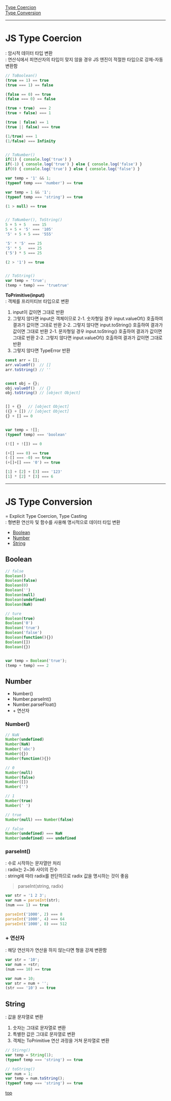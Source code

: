 [Type Coercion](js-type-coercion)    
[Type Conversion](js-type-conversion)



---
# JS Type Coercion
: 암시적 데이터 타입 변환    
: 연산식에서 피연산자의 타입이 맞지 않을 경우 JS 엔진이 적절한 타입으로 강제-자동 변환함   

```js
// ToBoolean()
(true == 1) == true
(true === 1) == false

(false == 0) == true
(false === 0) == false

(true + true)  === 2
(true + false) === 1

(true | false) == 1
(true || false) === true

(1/true) === 1
(1/false) === Infinity


// ToNumber()
if(1) { console.log('true') }
if(-1) { console.log('true') } else { console.log('false') }
if(0) { console.log('true') } else { console.log('false') }

var temp = '1' && 1;
(typeof temp === 'number') == true

var temp = 1 && '1';
(typeof temp === 'string') == true

(1 > null) == true


// ToNumber(), ToString()
5 + 5 + 5   === 15
5 + 5 + '5' === '105'
'5' + 5 + 5 === '555'

'5' * '5' === 25
'5' * 5   === 25
('5') * 5 === 25

(2 > '1') == true


// ToString()
var temp = 'true';
(temp + temp) === 'truetrue'
```


**ToPrimitive(input)**  
: 객체를 프리미티브 타입으로 변환   

1. input이 값이면 그대로 반환
2. 그렇지 않다면 input은 객체이므로
    2-1. 숫자형일 경우 input.valueOf() 호출하여 결과가 값이면 그대로 반환
    2-2. 그렇지 않다면 input.toString() 호출하여 결과가 값이면 그대로 반환
    2-1. 문자형일 경우 input.toString() 호출하여 결과가 값이면 그대로 반환
    2-2. 그렇지 않다면 input.valueOf() 호출하여 결과가 값이면 그대로 반환
3. 그렇지 않다면 TypeError 반환

```js
const arr = [];
arr.valueOf()  // []
arr.toString() // ''


const obj = {};
obj.valueOf()  // {}
obj.toString() // [object Object]


[] + {}   // [object Object]
({} + []) // [object Object]
{} + [] == 0


var temp = ![];
(typeof temp) === 'boolean'

(![] + ![]) == 0

(+[] === 0) == true
(-[] === -0) == true
(+[]+[] === '0') == true

[1] + [2] + [3] === '123'
[1] * [2] * [3] === 6
```



---
# JS Type Conversion
= Explicit Type Coercion, Type Casting   
: 형변환 연산자 및 함수를 사용해 명시적으로 데이터 타입 변환    

- [Boolean](#boolean)
- [Number](#number)
- [String](#string)



## Boolean

```js
// false
Boolean()
Boolean(false)
Boolean(0)
Boolean('')
Boolean(null)
Boolean(undefined)
Boolean(NaN)

// ture
Boolean(true)
Boolean('0')
Boolean('true')
Boolean('false')
Boolean(function(){})
Boolean([])
Boolean({})


var temp = Boolean('true');
(temp + temp) === 2
```



## Number

- Number()
- Number.parseInt()
- Number.parseFloat()
- \+ 연산자



### Number()

```js
// NaN
Number(undefined)
Number(NaN)
Number('abc')
Number({})
Number(function(){})

// 0
Number(null)
Number(false)
Number([])
Number('')

// 1
Number(true)
Number(' ')

// true
Number(null) === Number(false)

// false
Number(undefined) === NaN
Number(undefined) === undefined
```



### parseInt()
: 수로 시작하는 문자열만 처리   
: radix는 2~36 사이의 진수  
: string에 따라 radix를 판단하므로 radix 값을 명시하는 것이 좋음

> parseInt(string, radix)

```js
var str = '1 2 3';
var num = parseInt(str);
(num === 1) == true

parseInt('1000', 2) === 8
parseInt('1000', 4) === 64
parseInt('1000', 8) === 512
```



### + 연산자
: 해당 연산자가 연산을 하지 않는다면 형을 강제 변환함

```js
var str = '10';
var num = +str;
(num === 10) == true

var num = 10;
var str = num + '';
(str === '10') == true
```



## String
: 값을 문자열로 변환

1. 숫자는 그대로 문자열로 변환  
2. 특별한 값은 그대로 문자열로 변환
3. 객체는 ToPrimitive 연산 과정을 거쳐 문자열로 변환  

```js
// Stirng()
var temp = String(1);
(typeof temp === 'string') == true

// toString()
var num = 1;
var temp = num.toString();
(typeof temp === 'string') == true
```



[top](#)
